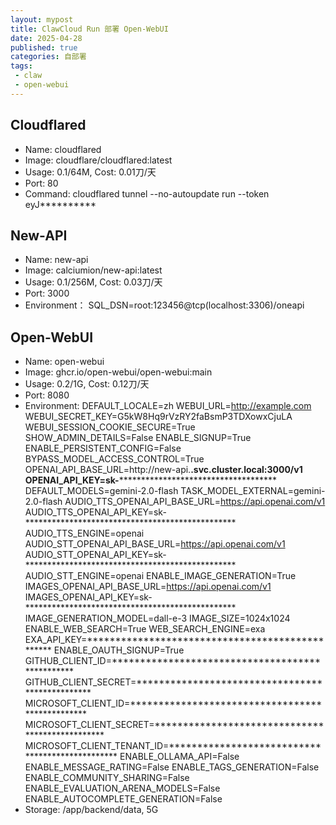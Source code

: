 ```yaml
---
layout: mypost
title: ClawCloud Run 部署 Open-WebUI
date: 2025-04-28
published: true
categories: 自部署
tags: 
 - claw
 - open-webui
---
```


## Cloudflared
* Name: cloudflared
* Image: cloudflare/cloudflared:latest
* Usage: 0.1/64M, Cost: 0.01刀/天
* Port: 80
* Command: cloudflared tunnel --no-autoupdate run --token eyJ**********

## New-API

* Name: new-api
* Image: calciumion/new-api:latest
* Usage: 0.1/256M, Cost: 0.03刀/天
* Port: 3000
* Environment：
    	SQL_DSN=root:123456@tcp(localhost:3306)/oneapi

## Open-WebUI
* Name: open-webui
* Image: ghcr.io/open-webui/open-webui:main
* Usage: 0.2/1G, Cost: 0.12刀/天
* Port: 8080
* Environment:
    DEFAULT_LOCALE=zh
    WEBUI_URL=http://example.com
    WEBUI_SECRET_KEY=G5kW8Hq9rVzRY2faBsmP3TDXowxCjuLA
    WEBUI_SESSION_COOKIE_SECURE=True
    SHOW_ADMIN_DETAILS=False
    ENABLE_SIGNUP=True
    ENABLE_PERSISTENT_CONFIG=False
    BYPASS_MODEL_ACCESS_CONTROL=True
    OPENAI_API_BASE_URL=http://new-api.************.svc.cluster.local:3000/v1
    OPENAI_API_KEY=sk-************************************************
    DEFAULT_MODELS=gemini-2.0-flash
    TASK_MODEL_EXTERNAL=gemini-2.0-flash
    AUDIO_TTS_OPENAI_API_BASE_URL=https://api.openai.com/v1
    AUDIO_TTS_OPENAI_API_KEY=sk-************************************************
    AUDIO_TTS_ENGINE=openai
    AUDIO_STT_OPENAI_API_BASE_URL=https://api.openai.com/v1
    AUDIO_STT_OPENAI_API_KEY=sk-************************************************
    AUDIO_STT_ENGINE=openai
    ENABLE_IMAGE_GENERATION=True
    IMAGES_OPENAI_API_BASE_URL=https://api.openai.com/v1
    IMAGES_OPENAI_API_KEY=sk-************************************************
    IMAGE_GENERATION_MODEL=dall-e-3
    IMAGE_SIZE=1024x1024
    ENABLE_WEB_SEARCH=True
    WEB_SEARCH_ENGINE=exa
    EXA_API_KEY=************************************************
    ENABLE_OAUTH_SIGNUP=True
    GITHUB_CLIENT_ID=************************************************
    GITHUB_CLIENT_SECRET=************************************************
    MICROSOFT_CLIENT_ID=************************************************
    MICROSOFT_CLIENT_SECRET=************************************************
    MICROSOFT_CLIENT_TENANT_ID=************************************************
    ENABLE_OLLAMA_API=False
    ENABLE_MESSAGE_RATING=False
    ENABLE_TAGS_GENERATION=False
    ENABLE_COMMUNITY_SHARING=False
    ENABLE_EVALUATION_ARENA_MODELS=False
    ENABLE_AUTOCOMPLETE_GENERATION=False
* Storage: /app/backend/data, 5G